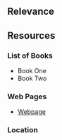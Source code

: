 ## Relevance 

## Resources 
### List of Books
- Book One
- Book Two 
### Web Pages
- [Webpage](http://url.com)
### Location


